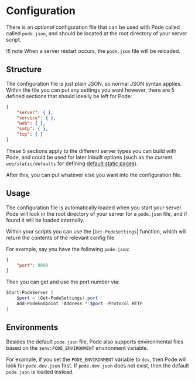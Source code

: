 # Configuration

There is an *optional* configuration file that can be used with Pode called called `pode.json`, and should be located at the root directory of your server script.

!!! note
    When a server restart occurs, the `pode.json` file will be reloaded.

## Structure

The configuration file is just plain JSON, so normal JSON syntax applies. Within the file you can put any settings you want however, there are 5 defined sections that should ideally be left for Pode:

```json
{
    "server": { },
    "service": { },
    "web": { },
    "smtp": { },
    "tcp": { }
}
```

These 5 sections apply to the different server types you can build with Pode, and could be used for later inbuilt options (such as the current `web/static/defaults` for defining [default static pages](../Routes/Overview#default-pages)).

After this, you can put whatever else you want into the configuration file.

## Usage

The configuration file is automatically loaded when you start your server. Pode will look in the root directory of your server for a `pode.json` file, and if found it will be loaded internally.

Within your scripts you can use the [`Get-PodeSettings`] function, which will return the contents of the relevant config file.

For example, say you have the following `pode.json`:

```json
{
    "port": 8080
}
```

Then you can get and use the port number via:

```powershell
Start-PodeServer {
    $port = (Get-PodeSettings).port
    Add-PodeEndpoint -Address *:$port -Protocol HTTP
}
```

## Environments

Besides the default `pode.json` file, Pode also supports environmental files based on the `$env:PODE_ENVIRONMENT` environment variable.

For example, if you set the `PODE_ENVIRONMENT` variable to `dev`, then Pode will look for `pode.dev.json` first. If `pode.dev.json` does not exist, then the default `pode.json` is loaded instead.
